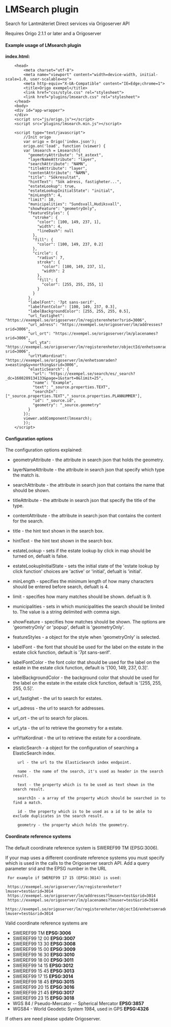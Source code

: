 # LMSearch plugin

Search for Lantmäteriet Direct services via Origoserver API

Requires Origo 2.1.1 or later and a Origoserver

#### Example usage of LMsearch plugin

**index.html:**
```
    <head>
    	<meta charset="utf-8">
    	<meta name="viewport" content="width=device-width, initial-scale=1.0, user-scalable=no">
    	<meta http-equiv="X-UA-Compatible" content="IE=Edge;chrome=1">
    	<title>Origo exempel</title>
    	<link href="css/style.css" rel="stylesheet">
    	<link href="plugins/lmsearch.css" rel="stylesheet">
    </head>
    <body>
    <div id="app-wrapper">
    </div>
    <script src="js/origo.js"></script>
    <script src="plugins/lmsearch.min.js"></script>

    <script type="text/javascript">
    	//Init origo
    	var origo = Origo('index.json');
    	origo.on('load', function (viewer) {
        var lmsearch = Lmsearch({
          "geometryAttribute": "st_astext",
          "layerNameAttribute": "layer",
          "searchAttribute": "NAMN",
          "titleAttribute": "layer",
          "contentAttribute": "NAMN",
          "title": "Sökresultat",
          "hintText": "Sök adress, fastigheter...",
          "estateLookup": true,
          "estateLookupInitialState": "initial",
          "minLength": 4,
          "limit": 10,
          "municipalities": "Sundsvall,Hudiksvall",
          "showFeature": "geometryOnly",
          "featureStyles": {
            "stroke": {
              "color": [100, 149, 237, 1],
              "width": 4,
              "lineDash": null
            },
            "fill": {
              "color": [100, 149, 237, 0.2]
            },
            "circle": {
              "radius": 7,
              stroke": {
                "color": [100, 149, 237, 1],
                "width": 2
              },
              "fill": {
                "color": [255, 255, 255, 1]
              }
            }
          },
          "labelFont": '7pt sans-serif',
          "labelFontColor": [100, 149, 237, 0.3],
          "labelBackgroundColor": [255, 255, 255, 0.5],
          "url_fastighet": "https://exempel.se/origoserver/lm/registerenheter?srid=3006",
          "url_adress": "https://exempel.se/origoserver/lm/addresses?srid=3006",
          "url_ort": "https://exempel.se/origoserver/lm/placenames?srid=3006",
          "url_yta": "https://exempel.se/origoserver/lm/registerenheter/objectId/enhetsomraden?srid=3006",
          "urlYtaKordinat": "https://exempel.se/origoserver/lm/enhetsomraden?x=easting&y=northing&srid=3006",
          "elasticSearch": {
            "url": "https://exempel.se/search/es/_search?_dc=1608289134133&page=1&start=0&limit=25",
            "name": "Example",
            "text": "_source.properties.TEXT",
            "searchIn": ["_source.properties.TEXT","_source.properties.PLANNUMMER"],
            "id": "_source.id",
            "geometry": "_source.geometry"
          }
        });
        viewer.addComponent(lmsearch);
    	});
    </script>
```

#### Configuration options
The configuration options explained:

- geometryAttribute - the attribute in search json that holds the geometry.

- layerNameAttribute - the attribute in search json that specify which type the match is.

- searchAttribute - the attribute in search json that contains the name that should be shown.

- titleAttribute - the attribute in search json that specify the title of the type.

- contentAttribute - the attribute in search json that contains the content for the search.

- title - the hint text shown in the search box.

- hintText - the hint text shown in the search box.

- estateLookup - sets if the estate lookup by click in map should be turned on, defualt is false.

- estateLookupInitialState - sets the initial state of the 'estate lookup by click function' choices are 'active' or 'initial', defualt is 'initial'.

- minLength - specifies the minimum length of how many characters should be entered before search, defualt is 4.

- limit - specifies how many matches should be shown. defualt is 9.

- municipalities - sets in which municipalities the search should be limited to. The value is a string delimited with comma sign.

- showFeature - specifies how matches should be shown. The options are 'geometryOnly' or 'popup', defualt is 'geometryOnly'.

- featureStyles - a object for the style when 'geometryOnly' is selected.

- labelFont - the font that should be used for the label on the estate in the estate click function, default is '7pt sans-serif'.

- labelFontColor - the font color that should be used for the label on the estate in the estate click function, default is '[100, 149, 237, 0.3]'.

- labelBackgroundColor - the background color that should be used for the label on the estate in the estate click function, default is '[255, 255, 255, 0.5]'.

- url_fastighet - the url to search for estates.

- url_adress - the url to search for addresses.

- url_ort - the url to search for places.

- url_yta - the url to retrieve the geometry for a estate.

- urlYtaKordinat - the url to retrieve the estate for a coordinate.

- elasticSearch - a object for the configuration of searching a ElasticSearch index.

		url - the url to the ElasticSearch index endpoint.

		name - the name of the search, it's used as header in the search result.

		text - the property which is to be used as text shown in the search result.

		searchIn - a array of the property which should be searched in to find a match.

		id - the property which is to be used as a id to be able to exclude duplicates in the search result.

		geometry - the property which holds the geometry.

#### Coordinate reference systems

The default coordinate reference system is SWEREF99 TM (EPSG:3006).

If your map uses a different coordinate reference systems you must specify which is used in the calls to the Origoserver search API. Add a query parameter srid and the EPSG number in the URL

     For example if SWEREF99 17 15 (EPSG:3014) is used:

     https://exempel.se/origoserver/lm/registerenheter?lmuser=test&srid=3014
     https://exempel.se/origoserver/lm/addresses?lmuser=test&srid=3014
     https://exempel.se/origoserver/lm/placenames?lmuser=test&srid=3014
     https://exempel.se/origoserver/lm/registerenheter/objectId/enhetsomraden?lmuser=test&srid=3014

Valid coordinate reference systems are

 * SWEREF99 TM **EPSG:3006**
 * SWEREF99 12 00 **EPSG:3007**
 * SWEREF99 13 30 **EPSG:3008**
 * SWEREF99 15 00 **EPSG:3009**
 * SWEREF99 16 30 **EPSG:3010**
 * SWEREF99 18 00 **EPSG:3011**
 * SWEREF99 14 15 **EPSG:3012**
 * SWEREF99 15 45 **EPSG:3013**
 * SWEREF99 17 15 **EPSG:3014**
 * SWEREF99 18 45 **EPSG:3015**
 * SWEREF99 20 15 **EPSG:3016**
 * SWEREF99 21 45 **EPSG:3017**
 * SWEREF99 23 15 **EPSG:3018**
 * WGS 84 / Pseudo-Mercator -- Spherical Mercator **EPSG:3857**
 * WGS84 - World Geodetic System 1984, used in GPS **EPSG:4326**

 If others are need please update Origoserver.
